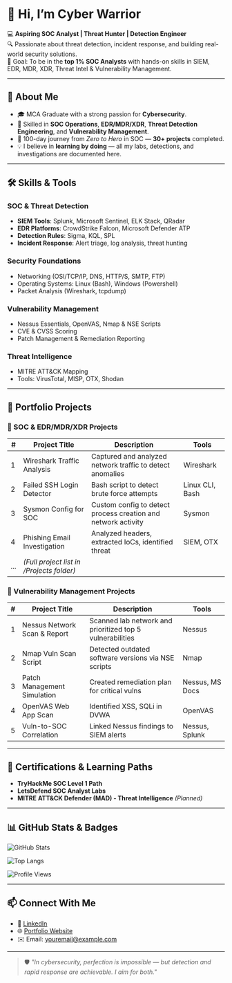 # 👋 Hi, I’m Cyber Warrior  

💻 **Aspiring SOC Analyst | Threat Hunter | Detection Engineer**  
🔍 Passionate about threat detection, incident response, and building real-world security solutions.  
📍 Goal: To be in the **top 1% SOC Analysts** with hands-on skills in SIEM, EDR, MDR, XDR, Threat Intel & Vulnerability Management.  

---

## 🚀 About Me  
- 🎓 MCA Graduate with a strong passion for **Cybersecurity**.  
- 🔐 Skilled in **SOC Operations**, **EDR/MDR/XDR**, **Threat Detection Engineering**, and **Vulnerability Management**.  
- 🎯 100-day journey from *Zero to Hero* in SOC — **30+ projects** completed.  
- 💡 I believe in **learning by doing** — all my labs, detections, and investigations are documented here.  

---

## 🛠️ Skills & Tools  

### **SOC & Threat Detection**
- **SIEM Tools**: Splunk, Microsoft Sentinel, ELK Stack, QRadar  
- **EDR Platforms**: CrowdStrike Falcon, Microsoft Defender ATP  
- **Detection Rules**: Sigma, KQL, SPL  
- **Incident Response**: Alert triage, log analysis, threat hunting

### **Security Foundations**
- Networking (OSI/TCP/IP, DNS, HTTP/S, SMTP, FTP)  
- Operating Systems: Linux (Bash), Windows (Powershell)  
- Packet Analysis (Wireshark, tcpdump)

### **Vulnerability Management**
- Nessus Essentials, OpenVAS, Nmap & NSE Scripts  
- CVE & CVSS Scoring  
- Patch Management & Remediation Reporting

### **Threat Intelligence**
- MITRE ATT&CK Mapping  
- Tools: VirusTotal, MISP, OTX, Shodan  

---

## 📂 Portfolio Projects  

### 🔹 SOC & EDR/MDR/XDR Projects
| #  | Project Title | Description | Tools |
|----|--------------|-------------|-------|
| 1  | Wireshark Traffic Analysis | Captured and analyzed network traffic to detect anomalies | Wireshark |
| 2  | Failed SSH Login Detector | Bash script to detect brute force attempts | Linux CLI, Bash |
| 3  | Sysmon Config for SOC | Custom config to detect process creation and network activity | Sysmon |
| 4  | Phishing Email Investigation | Analyzed headers, extracted IoCs, identified threat | SIEM, OTX |
| ...| *(Full project list in /Projects folder)* |  |  |

### 🔹 Vulnerability Management Projects
| #  | Project Title | Description | Tools |
|----|--------------|-------------|-------|
| 1  | Nessus Network Scan & Report | Scanned lab network and prioritized top 5 vulnerabilities | Nessus |
| 2  | Nmap Vuln Scan Script | Detected outdated software versions via NSE scripts | Nmap |
| 3  | Patch Management Simulation | Created remediation plan for critical vulns | Nessus, MS Docs |
| 4  | OpenVAS Web App Scan | Identified XSS, SQLi in DVWA | OpenVAS |
| 5  | Vuln-to-SOC Correlation | Linked Nessus findings to SIEM alerts | Nessus, Splunk |

---

## 📜 Certifications & Learning Paths
- **TryHackMe SOC Level 1 Path**  
- **LetsDefend SOC Analyst Labs**  
- **MITRE ATT&CK Defender (MAD) - Threat Intelligence** *(Planned)*  

---

## 📊 GitHub Stats & Badges  
![GitHub Stats](https://github-readme-stats.vercel.app/api?username=YourGitHubUsername&show_icons=true&theme=tokyonight)  

![Top Langs](https://github-readme-stats.vercel.app/api/top-langs/?username=YourGitHubUsername&layout=compact&theme=tokyonight)  

![Profile Views](https://komarev.com/ghpvc/?username=YourGitHubUsername&color=blue)  

---

## 📫 Connect With Me  
- 💼 [LinkedIn](https://www.linkedin.com/in/YourLinkedInProfile)  
- 🌐 [Portfolio Website](https://YourPortfolioSite.com)  
- ✉️ Email: youremail@example.com  

---

> 🛡️ *"In cybersecurity, perfection is impossible — but detection and rapid response are achievable. I aim for both."*
